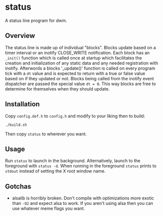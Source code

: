 status
======

A status line program for dwm.

Overview
--------
The status line is made up of individual "blocks". Blocks update
based on a timer interval or an inotify CLOSE_WRITE notification.
Each block has an `_init()` function which is called once at startup
which facilitates the creation and initialization of any static
data and any needed registration with inotify. Afterwords a blocks
'_update()' function is called on every program tick with a `dt`
value and is expected to return with a true or false value based
on if they updated or not. Blocks being called from the inotify
event dispatcher are passed the special value `dt = 0`. This way
blocks are free to determine for themselves when they should update.

Installation
------------

Copy `config.def.h` to `config.h` and modify to your liking then to build:

```
./build.sh
```

Then copy `status` to wherever you want.

Usage
-----

Run `status` to launch in the background. Alternatively, launch to
the foreground with `status -d`. When running in the foreground
`status` prints to `stdout` instead of setting the X root window
name.

Gotchas
-------

* alsalib is horribly broken. Don't compile with optimizations more
  exotic than `-O2` and expect alsa to work. If you aren't using alsa
  then you can use whatever meme flags you want.
